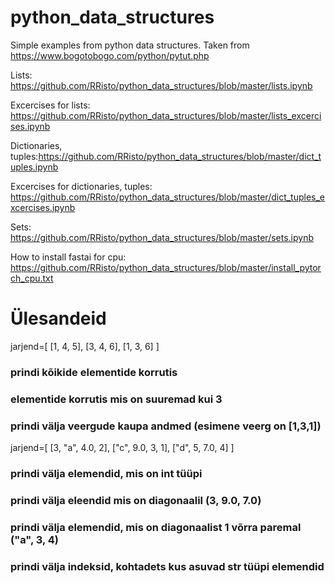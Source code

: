 # python_data_structures

Simple examples from python data structures. Taken from https://www.bogotobogo.com/python/pytut.php

Lists: https://github.com/RRisto/python_data_structures/blob/master/lists.ipynb

Excercises for lists: https://github.com/RRisto/python_data_structures/blob/master/lists_excercises.ipynb

Dictionaries, tuples:https://github.com/RRisto/python_data_structures/blob/master/dict_tuples.ipynb

Excercises for dictionaries, tuples: https://github.com/RRisto/python_data_structures/blob/master/dict_tuples_excercises.ipynb

Sets: https://github.com/RRisto/python_data_structures/blob/master/sets.ipynb
 
How to install fastai for cpu: https://github.com/RRisto/python_data_structures/blob/master/install_pytorch_cpu.txt


# Ülesandeid

jarjend=[
    [1, 4, 5],
    [3, 4, 6],
    [1, 3, 6]
]

### prindi kõikide elementide korrutis

### elementide korrutis mis on suuremad kui 3

### prindi välja veergude kaupa andmed (esimene veerg on [1,3,1])

jarjend=[
    [3, "a", 4.0, 2],
    ["c", 9.0, 3, 1],
    ["d", 5, 7.0, 4]
]

### prindi välja elemendid, mis on int tüüpi

### prindi välja eleendid mis on diagonaalil (3, 9.0, 7.0)

### prindi välja elemendid, mis on diagonaalist 1 võrra paremal ("a", 3, 4)

### prindi välja indeksid, kohtadets kus asuvad str tüüpi elemendid

